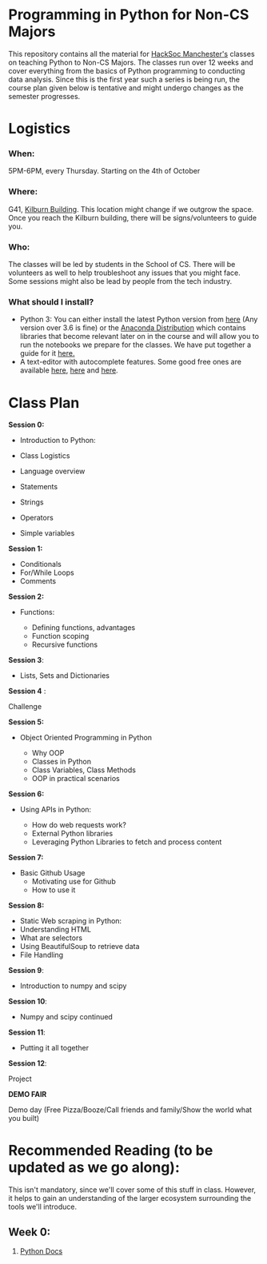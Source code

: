 # Programming in Python for Non-CS Majors

This repository contains all the material for [HackSoc Manchester's](www.hacksoc.com) classes on teaching Python to 
Non-CS Majors. The classes run over 12 weeks and cover everything from the basics of Python programming to conducting
data analysis. Since this is the first year such a series is being run, the course plan given below is tentative and might
undergo changes as the semester progresses. 

# Logistics

### When:

5PM-6PM, every Thursday. Starting on the 4th of October

### Where:

G41, [Kilburn Building](https://goo.gl/maps/PqCGgk4ngjP2). This location might change if we outgrow the space. Once you 
reach the Kilburn building, there will be signs/volunteers to guide you.

### Who:

The classes will be led by students in the School of CS. There will be volunteers as well to help troubleshoot
any issues that you might face. Some sessions might also be lead by people from the tech industry.

### What should I install?

- Python 3: You can either install the latest Python version from [here](https://www.python.org/downloads/) (Any version
over 3.6 is fine) or the 
[Anaconda Distribution](https://www.anaconda.com/download/#macos) which contains libraries that become relevant later on
in the course and will allow you to run the notebooks we prepare for the classes. We have put together a guide for it [here.](week0/anaconda-setup.md)
- A text-editor with autocomplete features. Some good free ones are available [here](https://atom.io), 
[here](https://www.sublimetext.com) and [here](https://code.visualstudio.com).

# Class Plan

**Session 0:**

- Introduction to Python:

- Class Logistics
- Language overview
- Statements
- Strings
- Operators
- Simple variables

**Session 1:**

- Conditionals
- For/While Loops
- Comments

**Session 2:**
- Functions:

    - Defining functions, advantages
    - Function scoping
    - Recursive functions

**Session 3**:

- Lists, Sets and Dictionaries

**Session 4** :

Challenge


**Session 5:**
- Object Oriented Programming in Python

    - Why OOP
    - Classes in Python
    - Class Variables, Class Methods
    - OOP in practical scenarios


**Session 6:**

- Using APIs in Python:

    - How do web requests work?
    - External Python libraries
    - Leveraging Python Libraries to fetch and process content

**Session 7:**
- Basic Github Usage
	- Motivating use for Github
	- How to use it

**Session 8:**
- Static Web scraping in Python:
- Understanding HTML
- What are selectors
- Using BeautifulSoup to retrieve data
- File Handling


**Session 9**: 

- Introduction to numpy and scipy

**Session 10**:

- Numpy and scipy continued

**Session 11**:

- Putting it all together

**Session 12**:

Project 

**DEMO FAIR**

Demo day (Free Pizza/Booze/Call friends and family/Show the world what you built)

# Recommended Reading (to be updated as we go along):

This isn't mandatory, since we'll cover some of this stuff in class. However, it helps to gain an understanding of the 
larger ecosystem surrounding the tools we'll introduce.
## Week 0:

1. [Python Docs](https://docs.python.org/3/)
